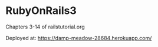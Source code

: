 # RubyOnRails3
Chapters 3-14 of railstutorial.org

Deployed at: https://damp-meadow-28684.herokuapp.com/
